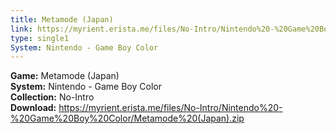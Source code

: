 ```yaml
---
title: Metamode (Japan)
link: https://myrient.erista.me/files/No-Intro/Nintendo%20-%20Game%20Boy%20Color/Metamode%20(Japan).zip
type: single1
System: Nintendo - Game Boy Color
---
```

<b>Game:</b> Metamode (Japan)<br>
<b>System:</b> Nintendo - Game Boy Color<br>
<b>Collection:</b> No-Intro<br>
<b>Download:</b> https://myrient.erista.me/files/No-Intro/Nintendo%20-%20Game%20Boy%20Color/Metamode%20(Japan).zip